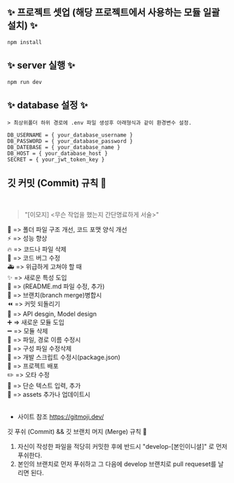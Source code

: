 ## ✨ 프로젝트 셋업 (해당 프로젝트에서 사용하는 모듈 일괄 설치) ✨
```
npm install
```

## ✨ server 실행 ✨
```
npm run dev
```

## ✨ database 설정 ✨

```
> 최상위폴더 하위 경로에 .env 파일 생성후 아래형식과 같이 환경변수 설정.
```
```
DB_USERNAME = { your_database_username }
DB_PASSWORD = { your_database_password }
DB_DATEBASE = { your_database_name }
DB_HOST = { your_database_host }
SECRET = { your_jwt_token_key }
```

##  깃 커밋 (Commit) 규칙 🧨

 </br>

> "[이모지] <무슨 작업을 했는지 간단명료하게 서술>"

🎨 => 폴더 파일 구조 개선, 코드 포맷 양식 개선 </br>
⚡️ => 성능 향상 </br>
🔥 => 코드나 파일 삭제 </br>
🐛 => 코드 버그 수정 </br>
🚑️ => 위급하게 고쳐야 할 때 </br>
✨ => 새로운 특성 도입 </br>
📝 => (README.md 파일 수정, 추가) </br>
🔀 => 브랜치(branch merge)병합시 </br>
⏪️ => 커밋 되돌리기 </br>
💄 => API desgin, Model design </br>
➕ => 새로운 모듈 도입 </br>
➖ => 모듈 삭제 </br>
🚚 => 파일, 경로 이름 수정시 </br>
🔧 => 구성 파일 수정삭제 </br>
🔨 => 개발 스크립트 수정시(package.json) </br>
🚀 => 프로젝트 배포 </br>
✏️ => 오타 수정 </br>
💬 => 단순 텍스트 입력, 추가 </br>
🍱 => assets 추가나 업데이트시 </br>
 </br>
* 사이트 참조 https://gitmoji.dev/ </br>

깃 푸쉬 (Commit) && 깃 브랜치 머지 (Merge) 규칙 🚀
1. 자신이 작성한 파일을 적당히 커밋한 후에 반드시 "develop-[본인이니셜]" 로 먼저 푸쉬한다.
2. 본인의 브랜치로 먼저 푸쉬하고 그 다음에 develop 브랜치로 pull requeset를 날리면 된다.